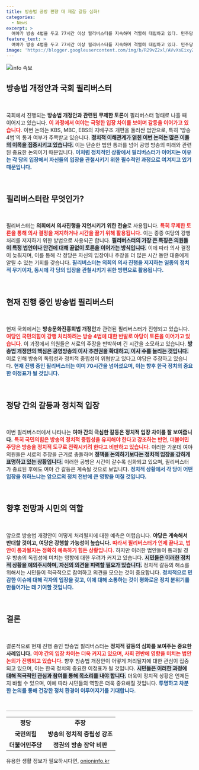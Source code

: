 ```yaml
---
title: 방송법 공방 편향 대 재갈 갈등 심화!
categories:
  - News
excerpt: >
  여야가 방송 4법을 두고 77시간 이상 필리버스터를 지속하며 격렬히 대립하고 있다. 민주당은 29일 표결을 계획하고 있지만, 필리버스터가 100시간을 넘을 경우 역사적 기록에 도전할 예정이다.
feature_text: >
  여야가 방송 4법을 두고 77시간 이상 필리버스터를 지속하며 격렬히 대립하고 있다. 민주당은 29일 표결을 계획하고 있지만, 필리버스터가 100시간을 넘을 경우 역사적 기록에 도전할 예정이다.
image: 'https://blogger.googleusercontent.com/img/b/R29vZ2xl/AVvXsEixyZcFfHzMRdzZMjFBmAUKJYCLCGyLL1o632UiGVXcaFdKo_bkvkuCioo0uUKlGfBVcT3P84aROyZIXSBEx3Aw5nCQ3pTgDom1WDC4m8eifvWiAmWEEVb4x6G_l8C0QH225ldMjyaFvpxGEBGNO37VmDTDMHGhJPq73UglMfDca1-0aw/s1600/blogspot.png'
---
```


<p><img src="https://blogger.googleusercontent.com/img/b/R29vZ2xl/AVvXsEixyZcFfHzMRdzZMjFBmAUKJYCLCGyLL1o632UiGVXcaFdKo_bkvkuCioo0uUKlGfBVcT3P84aROyZIXSBEx3Aw5nCQ3pTgDom1WDC4m8eifvWiAmWEEVb4x6G_l8C0QH225ldMjyaFvpxGEBGNO37VmDTDMHGhJPq73UglMfDca1-0aw/s1600/blogspot.png" alt="info 속보" /></p>

<h2 data-ke-size="size26">방송법 개정안과 국회 필리버스터</h2>

<p data-ke-size="size16">&nbsp;</p>

<p>국회에서 진행되는 <b>방송법 개정안과 관련된 무제한 토론</b>이 필리버스터 형태로 나흘 째 이어지고 있습니다. <b><span style="color: #ee2323;">이 과정에서 여야는 극명한 입장 차이를 보이며 갈등을 이어가고 있습니다.</span></b> 이번 논의는 KBS, MBC, EBS의 지배구조 개편을 둘러싼 법안으로, 특히 '방송 4법'의 통과 여부가 주목받고 있습니다. <b><span style="background-color: #21538527;">정치적 이해관계가 얽힌 이번 논의는 많은 이들의 이목을 집중시키고 있습니다.</span></b> 이는 단순한 법안 통과를 넘어 공영 방송의 미래와 관련된 중요한 논의이기 때문입니다. <b><span style="color: #1a5490;">이처럼 정치적인 상황에서 필리버스터가 이어지는 이유는 각 당의 입장에서 자신들의 입장을 관철시키기 위한 필수적인 과정으로 여겨지고 있기 때문입니다.</span></b></p>

<p data-ke-size="size16">&nbsp;</p>

<h2 data-ke-size="size26">필리버스터란 무엇인가?</h2>

<p data-ke-size="size16">&nbsp;</p>

<p>필리버스터는 <b>의회에서 의사진행을 지연시키기 위한 전술</b>로 사용됩니다. <b><span style="color: #ee2323;">특히 무제한 토론을 통해 의사 결정을 저지하거나 시간을 끌기 위해 활용됩니다.</span></b> 이는 종종 여당의 강행처리를 저지하기 위한 방법으로 사용되곤 합니다. <b><span style="background-color: #21538527;">필리버스터의 가장 큰 특징은 의원들이 특정 법안이나 안건에 대해 끝없이 토론을 이어가는 방식입니다.</span></b> 이에 따라 의사 결정이 늦춰지며, 이를 통해 각 정당은 자신의 입장이나 주장을 더 많은 시간 동안 대중에게 알릴 수 있는 기회를 갖습니다. <b><span style="color: #1a5490;">필리버스터는 의회의 의사 진행을 저지하는 일종의 정치적 무기이자, 동시에 각 당의 입장을 관철시키기 위한 방편으로 활용됩니다.</span></b></p>

<p data-ke-size="size16">&nbsp;</p>

<h2 data-ke-size="size26">현재 진행 중인 방송법 필리버스터</h2>

<p data-ke-size="size16">&nbsp;</p>

<p>현재 국회에서는 <b>방송문화진흥회법 개정안</b>과 관련된 필리버스터가 진행되고 있습니다. <b><span style="color: #ee2323;">여당인 국민의힘이 강행 처리하려는 방송 4법에 대한 반발로 야당이 토론을 이어가고 있습니다.</span></b> 이 과정에서 의원들은 서로의 주장을 반박하며 긴 시간을 소모하고 있습니다. <b><span style="background-color: #21538527;">방송법 개정안의 핵심은 공영방송의 이사 추천권을 확대하고, 이사 수를 늘리는 것입니다.</span></b> 이로 인해 방송의 독립성과 정치적 중립성이 위협받고 있다고 야당은 주장하고 있습니다. <b><span style="color: #1a5490;">현재 진행 중인 필리버스터는 이미 70시간을 넘어섰으며, 이는 향후 한국 정치의 중요한 이정표가 될 것입니다.</span></b></p>

<p data-ke-size="size16">&nbsp;</p>

<h2 data-ke-size="size26">정당 간의 갈등과 정치적 입장</h2>

<p data-ke-size="size16">&nbsp;</p>

<p>이번 필리버스터에서 나타나는 <b>여야 간의 극심한 갈등은 정치적 입장 차이를 잘 보여줍니다.</b> <b><span style="color: #ee2323;">특히 국민의힘은 방송의 정치적 중립성을 유지해야 한다고 강조하는 반면, 더불어민주당은 방송을 정치적 도구로 전락시키려 한다고 비판하고 있습니다.</span></b> 이러한 가운데 여야 의원들은 서로의 주장을 근거로 충돌하며 <b><span style="background-color: #21538527;">정책을 논의하기보다는 정치적 입장을 강하게 표명하고 있는 상황입니다.</span></b> 이러한 공방은 시간이 갈수록 심화되고 있으며, 필리버스터가 종료된 후에도 여야 간 갈등은 계속될 것으로 보입니다. <b><span style="color: #1a5490;">정치적 상황에서 각 당이 어떤 입장을 취하느냐는 앞으로의 정치 전반에 큰 영향을 미칠 것입니다.</span></b></p>

<p data-ke-size="size16">&nbsp;</p>

<h2 data-ke-size="size26">향후 전망과 시민의 역할</h2>

<p data-ke-size="size16">&nbsp;</p>

<p>앞으로 방송법 개정안이 어떻게 처리될지에 대한 예측은 어렵습니다. <b>야당은 계속해서 반대할 것이고, 여당은 강행할 가능성이 높습니다.</b> <b><span style="color: #ee2323;">따라서 필리버스터가 언제 끝나고, 법안이 통과될지는 정확히 예측하기 힘든 상황입니다.</span></b> 하지만 이러한 법안들이 통과될 경우 방송의 독립성에 미치는 영향에 대한 우려가 커지고 있습니다. <b><span style="background-color: #21538527;">시민들은 이러한 정치적 상황을 예의주시하며, 자신의 의견을 피력할 필요가 있습니다.</span></b> 정치적 갈등의 해소를 위해서는 시민들이 적극적으로 참여하고 의견을 모으는 것이 중요합니다. <b><span style="color: #1a5490;">정치적으로 민감한 이슈에 대해 각자의 입장을 갖고, 이에 대해 소통하는 것이 평화로운 정치 분위기를 만들어가는 데 기여할 것입니다.</span></b></p>

<p data-ke-size="size16">&nbsp;</p>

<h2 data-ke-size="size26">결론</h2>

<p data-ke-size="size16">&nbsp;</p>

<p>결론적으로 현재 진행 중인 방송법 필리버스터는 <b>정치적 갈등의 심화를 보여주는 중요한 사례입니다.</b> <b><span style="color: #ee2323;">여야 간의 입장 차이는 더욱 커지고 있으며, 사회 전반에 영향을 미치는 법안 논의가 진행되고 있습니다.</span></b> 향후 방송법 개정안이 어떻게 처리될지에 대한 관심이 집중되고 있으며, 이는 한국 정치의 중요한 이정표가 될 것입니다. <b><span style="background-color: #21538527;">시민들은 이러한 과정에 대해 적극적인 관심과 참여를 통해 목소리를 내야 합니다.</span></b> 더욱이 정치적 상황은 언제든지 바뀔 수 있으며, 이에 따라 시민들의 역할은 더욱 중요해질 것입니다. <b><span style="color: #1a5490;">투명하고 차분한 논의를 통해 건강한 정치 환경이 이루어지기를 기대합니다.</span></b> </p>

<p data-ke-size="size16">&nbsp;</p>

<hr style="border:none; height: 1px; color: #bbb; background-color: #bbb;" />

<table style="width: 100%; border-collapse: collapse;">
<tr>
<td style="text-align: center; height: 17px;"><b>정당</b></td>
<td style="text-align: center; height: 17px;"><b>주장</b></td>
</tr>
<tr>
<td style="text-align: center; height: 17px;"><b>국민의힘</b></td>
<td style="text-align: center; height: 17px;"><b>방송의 정치적 중립성 강조</b></td>
</tr>
<tr>
<td style="text-align: center; height: 17px;"><b>더불어민주당</b></td>
<td style="text-align: center; height: 17px;"><b>정권의 방송 장악 비판</b></td>
</tr>
</table>
유용한 생활 정보가 필요하시다면, <a href="https://onioninfo.kr" rel="dofollow">onioninfo.kr</a>


